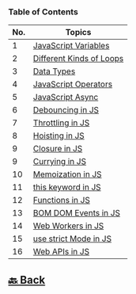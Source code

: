 ### Table of Contents

| No. | Topics                                                                                                                                     |
| --- | ------------------------------------------------------------------------------------------------------------------------------------------ |
| 1   | <a href="https://github.com/sanjay9616/JavaScript/blob/master/JavaScript-Tutorial/Variables/README.md">JavaScript Variables</a>            |
| 2   | <a href="https://github.com/sanjay9616/JavaScript/blob/master/JavaScript-Tutorial/Loops/README.md">Different Kinds of Loops</a>            |
| 3   | <a href="https://github.com/sanjay9616/JavaScript/blob/master/JavaScript-Tutorial/Data-Types/README.md">Data Types</a>                     |
| 4   | <a href="https://github.com/sanjay9616/JavaScript/blob/master/JavaScript-Tutorial/Operators/README.md">JavaScript Operators</a>            |
| 5   | <a href="https://github.com/sanjay9616/JavaScript/tree/master/JavaScript-Tutorial/Async">JavaScript Async</a>                              |
| 6   | <a href="https://github.com/sanjay9616/JavaScript/blob/master/JavaScript-Tutorial/Debouncing/README.md">Debouncing in JS</a>               |
| 7   | <a href="https://github.com/sanjay9616/JavaScript/blob/master/JavaScript-Tutorial/Throttling/README.md">Throttling in JS</a>               |
| 8   | <a href="https://github.com/sanjay9616/JavaScript/blob/master/JavaScript-Tutorial/Hoisting/README.md">Hoisting in JS</a>                   |
| 9   | <a href="https://github.com/sanjay9616/JavaScript/blob/master/JavaScript-Tutorial/Closure/README.md">Closure in JS</a>                     |
| 9   | <a href="https://github.com/sanjay9616/JavaScript/blob/master/JavaScript-Tutorial/Currying/README.md">Currying in JS</a>                   |
| 10  | <a href="https://github.com/sanjay9616/JavaScript/blob/master/JavaScript-Tutorial/Memoization/README.md">Memoization in JS</a>             |
| 11  | <a href="https://github.com/sanjay9616/JavaScript/blob/master/JavaScript-Tutorial/this%20keyword/README.md">this keyword in JS</a>         |
| 12  | <a href="https://github.com/sanjay9616/JavaScript/blob/master/JavaScript-Tutorial/Functions/README.md">Functions in JS</a>                 |
| 13  | <a href="https://github.com/sanjay9616/JavaScript/blob/master/JavaScript-Tutorial/BOM-DOM-Events/README.md">BOM DOM Events in JS</a>       |
| 14  | <a href="https://github.com/sanjay9616/JavaScript/blob/master/JavaScript-Tutorial/Service%20Worker/README.md">Web Workers in JS</a>        |
| 15  | <a href="https://github.com/sanjay9616/JavaScript/blob/master/JavaScript-Tutorial/use%20strict%20Mode/README.md">use strict Mode in JS</a> |
| 16  | <a href="https://github.com/sanjay9616/JavaScript/blob/master/JavaScript-Tutorial/Web-APIs/Interview.md">Web APIs in JS</a>                |


<h2><a href="https://github.com/sanjay9616/JavaScript/blob/master/README.md"> 🔙 Back</a></h2>
